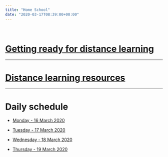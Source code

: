```yaml
---
title: "Home School"
date: "2020-03-17T08:39:00+00:00"
---
```


&nbsp;

# [Getting ready for distance learning](/home_school_getting_ready/)

<hr>

# [Distance learning resources](/home_school_resources/)

<hr>

# Daily schedule

* [Monday - 16 March 2020](/home_school_schedule_16Mar2020/)

* [Tuesday - 17 March 2020](/home_school_schedule_17Mar2020/)

* [Wednesday - 18 March 2020](/home_school_schedule_18Mar2020/)

* [Thursday - 19 March 2020](/home_school_schedule_19Mar2020/)

<br/>
<br/>